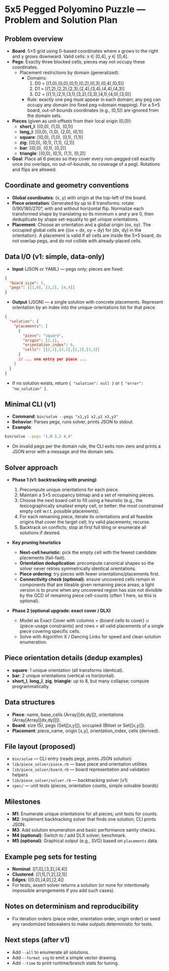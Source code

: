 # 5x5 Pegged Polyomino Puzzle — Problem and Solution Plan

## Problem overview

- **Board**: 5×5 grid using 0-based coordinates where x grows to the right and y grows downward. Valid cells: x ∈ [0,4], y ∈ [0,4].
- **Pegs**: Exactly three blocked cells; pieces may not occupy these coordinates.
  - Placement restrictions by domain (generalized):
    - Domains:
      1. D0 = [(1,0),(0,0),(0,1),(0,2),(0,3),(0,4),(0,5)]
      2. D1 = [(1,2),(2,2),(2,3),(2,4),(3,4),(4,4),(4,3)]
      3. D2 = [(1,1),(2,1),(3,1),(3,2),(3,3),(4,1),(4,0),(3,0)]
    - Rule: exactly one peg must appear in each domain; any peg can occupy any domain (no fixed peg→domain mapping). For a 5×5 board, out-of-bounds coordinates (e.g., (0,5)) are ignored from the domain sets.
- **Pieces** (given as unit-offsets from their local origin (0,0)):
  - **short_l**: [(0,0), (1,0), (0,1)]
  - **long_l**: [(0,0), (1,0), (2,0), (0,1)]
  - **square**: [(0,0), (1,0), (0,1), (1,1)]
  - **zig**: [(0,0), (0,1), (1,1), (2,1)]
  - **bar**: [(0,0), (0,1), (0,2)]
  - **triangle**: [(0,0), (0,1), (1,1), (0,2)]
- **Goal**: Place all 6 pieces so they cover every non-pegged cell exactly once (no overlaps, no out-of-bounds, no coverage of a peg). Rotations and flips are allowed.

## Coordinate and geometry conventions

- **Global coordinates**: (x, y) with origin at the top-left of the board.
- **Piece orientation**: Generated by up to 8 transforms: rotate 0/90/180/270°, with and without horizontal flip. Normalize each transformed shape by translating so its minimum x and y are 0, then deduplicate by shape set-equality to get unique orientations.
- **Placement**: Choose an orientation and a global origin (ox, oy). The occupied global cells are {(ox + dx, oy + dy) for (dx, dy) in the orientation}. A placement is valid if all cells are inside the 5×5 board, do not overlap pegs, and do not collide with already-placed cells.

## Data I/O (v1: simple, data-only)

- **Input** (JSON or YAML) — pegs only; pieces are fixed:

```json
{
  "board_size": 5,
  "pegs": [[1,0], [3,2], [4,4]]
}
```

- **Output** (JSON) — a single solution with concrete placements. Represent orientation by an index into the unique-orientations list for that piece.

```json
{
  "solution": {
    "placements": [
      {
        "piece": "square",
        "origin": [2,1],
        "orientation_index": 0,
        "cells": [[2,1],[3,1],[2,2],[3,2]]
      }
      // ... one entry per piece ...
    ]
  }
}
```

- If no solution exists, return `{ "solution": null }` or `{ "error": "no_solution" }`.

## Minimal CLI (v1)

- **Command**: `bin/solve --pegs "x1,y1 x2,y2 x3,y3"`
- **Behavior**: Parses pegs, runs solver, prints JSON to stdout.
- **Example**:

```bash
bin/solve --pegs "1,0 3,2 4,4"
```

- On invalid pegs per the domain rule, the CLI exits non-zero and prints a JSON error with a message and the domain sets.

## Solver approach

- **Phase 1 (v1: backtracking with pruning)**
  1. Precompute unique orientations for each piece.
  2. Maintain a 5×5 occupancy bitmap and a set of remaining pieces.
  3. Choose the next board cell to fill using a heuristic (e.g., the lexicographically smallest empty cell, or better: the most constrained empty cell w.r.t. possible placements).
  4. For each remaining piece, iterate its orientations and all feasible origins that cover the target cell; try valid placements; recurse.
  5. Backtrack on conflicts; stop at first full tiling or enumerate all solutions if desired.

- **Key pruning heuristics**
  - **Next-cell heuristic**: pick the empty cell with the fewest candidate placements (fail-fast).
  - **Orientation deduplication**: precompute canonical shapes so the solver never retries symmetrically identical orientations.
  - **Piece ordering**: try pieces with fewer orientations/placements first.
  - **Connectivity check (optional)**: ensure uncovered cells remain in components that are tileable given remaining piece areas; a light version is to prune when any uncovered region has size not divisible by the GCD of remaining piece cell-counts (often 1 here, so this is optional).

- **Phase 2 (optional upgrade: exact cover / DLX)**
  - Model as Exact Cover with columns = {board cells to cover} ∪ {piece-usage constraints} and rows = all valid placements of a single piece covering specific cells.
  - Solve with Algorithm X / Dancing Links for speed and clean solution enumeration.

## Piece orientation details (dedup examples)

- **square**: 1 unique orientation (all transforms identical).
- **bar**: 2 unique orientations (vertical vs horizontal).
- **short_l**, **long_l**, **zig**, **triangle**: up to 8, but many collapse; compute programmatically.

## Data structures

- **Piece**: name, base_cells (Array[[dx,dy]]), orientations (Array[Array[[dx,dy]]]).
- **Board**: size (5), pegs (Set[[x,y]]), occupied (Bitset or Set[[x,y]]).
- **Placement**: piece_name, origin [x,y], orientation_index, cells (derived).

## File layout (proposed)

- `bin/solve` — CLI entry (reads pegs, prints JSON solution)
- `lib/piece_solver/piece.rb` — base piece and orientation utilities
- `lib/piece_solver/board.rb` — board representation and validation helpers
- `lib/piece_solver/solver.rb` — backtracking solver (v1)
- `spec/` — unit tests (pieces, orientation counts, simple solvable boards)

## Milestones

- **M1**: Enumerate unique orientations for all pieces; unit tests for counts.
- **M2**: Implement backtracking solver that finds one solution; CLI prints JSON.
- **M3**: Add solution enumeration and basic performance sanity checks.
- **M4 (optional)**: Switch to / add DLX solver; benchmark.
- **M5 (optional)**: Graphical output (e.g., SVG) based on `placements` data.

## Example peg sets for testing

- **Nominal**: [[1,0],[3,2],[4,4]]
- **Clustered**: [[1,1],[1,2],[2,1]]
- **Edges**: [[0,0],[4,0],[2,4]]
- For tests, assert solver returns a solution (or none for intentionally impossible arrangements if you add such cases).

## Notes on determinism and reproducibility

- Fix iteration orders (piece order, orientation order, origin order) or seed any randomized tiebreakers to make outputs deterministic for tests.

## Next steps (after v1)

- Add `--all` to enumerate all solutions.
- Add `--format svg` to emit a simple vector drawing.
- Add `--time` to print runtime/branch stats for tuning.
